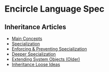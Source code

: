Encircle Language Spec
====================

Inheritance Articles
--------------------

- [Main Concepts](inheritance-main-concepts.md)
- [Specialization](specialization.md)
- [Enforcing & Preventing Specialization](enforcing-and-preventing-specialization.md)
- [Deeper Specialization](deeper-specialization.md)
- [Extending System Objects (Older)](extending-system-objects-older.md)
- [Inheritance Loose Ideas](inheritance-loose-ideas.md)